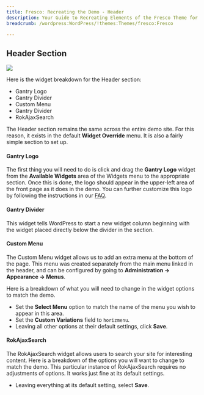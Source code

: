 ```yaml
---
title: Fresco: Recreating the Demo - Header
description: Your Guide to Recreating Elements of the Fresco Theme for WordPress
breadcrumb: /wordpress:WordPress/!themes:Themes/fresco:Fresco

---
```


Header Section
-----
![][demo1]

Here is the widget breakdown for the Header section:

* Gantry Logo
* Gantry Divider
* Custom Menu
* Gantry Divider
* RokAjaxSearch

The Header section remains the same across the entire demo site. For this reason, it exists in the default **Widget Override** menu. It is also a fairly simple section to set up.

#### Gantry Logo

The first thing you will need to do is click and drag the **Gantry Logo** widget from the **Available Widgets** area of the Widgets menu to the appropriate section. Once this is done, the logo should appear in the upper-left area of the front page as it does in the demo. You can further customize this logo by following the instructions in our [FAQ][faq].

#### Gantry Divider
This widget tells WordPress to start a new widget column beginning with the widget placed directly below the divider in the section.

#### Custom Menu

The Custom Menu widget allows us to add an extra menu at the bottom of the page. This menu was created separately from the main menu linked in the header, and can be configured by going to **Administration -> Appearance -> Menus**.

Here is a breakdown of what you will need to change in the widget options to match the demo.

* Set the **Select Menu** option to match the name of the menu you wish to appear in this area.
* Set the **Custom Variations** field to `horizmenu`.
* Leaving all other options at their default settings, click **Save**.

#### RokAjaxSearch

The RokAjaxSearch widget allows users to search your site for interesting content. Here is a breakdown of the options you will want to change to match the demo. This particular instance of RokAjaxSearch requires no adjustments of options. It works just fine at its default settings.

* Leaving everything at its default setting, select **Save**.

[demo1]: assets/demo_2.jpeg
[faq]: faq.md

